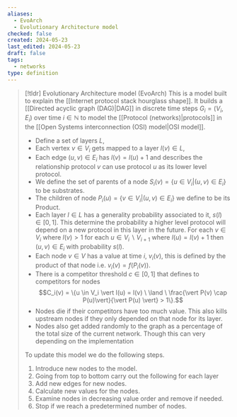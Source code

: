 ```yaml
---
aliases:
  - EvoArch
  - Evolutionary Architecture model
checked: false
created: 2024-05-23
last_edited: 2024-05-23
draft: false
tags:
  - networks
type: definition
---
```

>[!tldr] Evolutionary Architecture model (EvoArch)
> This is a model built to explain the [[Internet protocol stack hourglass shape]]. It builds a [[Directed acyclic graph (DAG)|DAG]] in discrete time steps $G_i = (V_i,E_i)$ over time $i \in \mathbb{N}$ to model the [[Protocol (networks)|protocols]] in the [[Open Systems interconnection (OSI) model|OSI model]].
> - Define a set of layers $L$,
> - Each vertex $v \in V_i$ gets mapped to a layer $l(v) \in L$,
> - Each edge $(u,v) \in E_i$ has $l(v) = l(u) +1$ and describes the relationship protocol $v$ can use protocol $u$ as its lower level protocol.
> - We define the set of parents of a node $S_i(v) = \{u \in V_i \vert (u,v) \in E_i\}$ to be substrates.
> - The children of node $P_i(u) = \{v \in V_i \vert (u,v) \in E_i\}$ we define to be its Product.
> - Each layer $l \in L$ has a generality probability associated to it, $s(l) \in [0,1]$. This determine the probability a higher level protocol will depend on a new protocol in this layer in the future. For each $v \in V_i$ where $l(v) > 1$ for each $u \in V_i \backslash V_{i+1}$ where $l(u) = l(v) +1$ then $(u,v) \in E_i$ with probability $s(l)$.
> - Each node $v \in V$ has a value at time $i$, $v_i(v)$, this is defined by the product of that node i.e. $v_i(v) = f(P_i(v))$.
> - There is a competitor threshold $c \in [0,1]$ that defines to competitors for nodes 
> $$C_i(v) = \{u \in V_i \vert l(u) = l(v) \ \land \ \frac{\vert P(v) \cap P(u)\vert}{\vert P(u) \vert} > 1\}.$$
> - Nodes die if their competitors have too much value. This also kills upstream nodes if they only depended on that node for its layer. 
> - Nodes also get added randomly to the graph as a percentage of the total size of the current network. Though this can very depending on the implementation
> 
> To update this model we do the following steps.
> 1. Introduce new nodes to the model.
> 2. Going from top to bottom carry out the following for each layer
> 	1. Add new edges for new nodes.
> 	2. Calculate new values for the nodes.
> 	3. Examine nodes in decreasing value order and remove if needed.
> 3. Stop if we reach a predetermined number of nodes.
